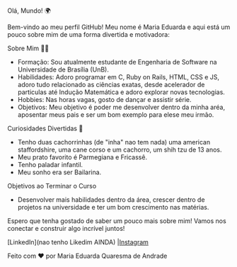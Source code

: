 
Olá, Mundo! 🌍

Bem-vindo ao meu perfil GitHub! Meu nome é Maria Eduarda e aqui está um pouco sobre mim de uma forma divertida e motivadora:

Sobre Mim 🧑‍💻

- Formação: Sou atualmente estudante de Engenharia de Software na Universidade de Brasília (UnB).
- Habilidades: Adoro programar em C, Ruby on Rails, HTML, CSS e JS, adoro tudo relacionado as ciências exatas, desde acelerador de particulas até Indução Matemática e adoro explorar novas tecnologias.
- Hobbies: Nas horas vagas, gosto de dançar e assistir série.
- Objetivos: Meu objetivo é poder me desenvolver dentro da minha aréa, aposentar meus pais e ser um bom exemplo para elese meu irmão.

Curiosidades Divertidas 🎉

- Tenho duas cachorrinhas (de "inha" nao tem nada) uma american staffordshire, uma cane corso e um cachorro, um shih tzu de 13 anos.
- Meu prato favorito é Parmegiana e Fricassê.
- Tenho paladar infantil.
- Meu sonho era ser Bailarina.

Objetivos ao Terminar o Curso

- Desenvolver mais habilidades dentro da área, crescer dentro de projetos na universidade e ter um bom crescimento nas matérias.

Espero que tenha gostado de saber um pouco mais sobre mim! Vamos nos conectar e construir algo incrível juntos!

[LinkedIn](nao tenho Likedim AINDA) |[Instagram](@eduardaq05)

Feito com ❤️ por Maria Eduarda Quaresma de Andrade